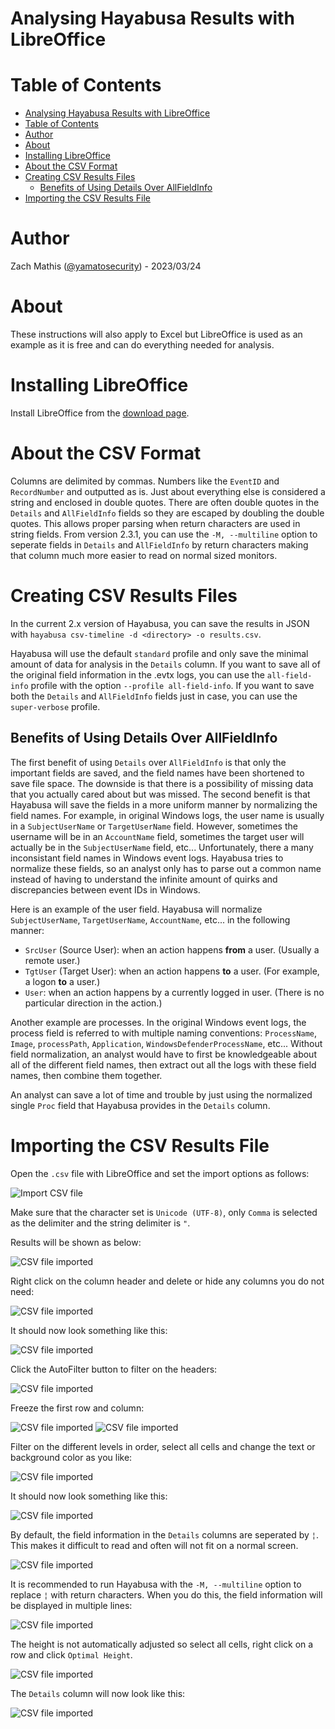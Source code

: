 # Analysing Hayabusa Results with LibreOffice

# Table of Contents

- [Analysing Hayabusa Results with LibreOffice](#analysing-hayabusa-results-with-libreoffice)
- [Table of Contents](#table-of-contents)
- [Author](#author)
- [About](#about)
- [Installing LibreOffice](#installing-libreoffice)
- [About the CSV Format](#about-the-csv-format)
- [Creating CSV Results Files](#creating-csv-results-files)
  - [Benefits of Using Details Over AllFieldInfo](#benefits-of-using-details-over-allfieldinfo)
- [Importing the CSV Results File](#importing-the-csv-results-file)

# Author

Zach Mathis ([@yamatosecurity](https://twitter.com/yamatosecurity)) - 2023/03/24

# About

These instructions will also apply to Excel but LibreOffice is used as an example as it is free and can do everything needed for analysis.

# Installing LibreOffice

Install LibreOffice from the [download page](https://www.libreoffice.org/download/download-libreoffice/).

# About the CSV Format

Columns are delimited by commas.
Numbers like the `EventID` and `RecordNumber` and outputted as is.
Just about everything else is considered a string and enclosed in double quotes.
There are often double quotes in the `Details` and `AllFieldInfo` fields so they are escaped by doubling the double quotes.
This allows proper parsing when return characters are used in string fields.
From version 2.3.1, you can use the `-M, --multiline` option to seperate fields in `Details` and `AllFieldInfo` by return characters making that column much more easier to read on normal sized monitors.

# Creating CSV Results Files

In the current 2.x version of Hayabusa, you can save the results in JSON with `hayabusa csv-timeline -d <directory> -o results.csv`.

Hayabusa will use the default `standard` profile and only save the minimal amount of data for analysis in the `Details` column.
If you want to save all of the original field information in the .evtx logs, you can use the `all-field-info` profile with the option `--profile all-field-info`.
If you want to save both the `Details` and `AllFieldInfo` fields just in case, you can use the `super-verbose` profile.

## Benefits of Using Details Over AllFieldInfo

The first benefit of using `Details` over `AllFieldInfo` is that only the important fields are saved, and the field names have been shortened to save file space.
The downside is that there is a possibility of missing data that you actually cared about but was missed.
The second benefit is that Hayabusa will save the fields in a more uniform manner by normalizing the field names.
For example, in original Windows logs, the user name is usually in a `SubjectUserName` or `TargetUserName` field. 
However, sometimes the username will be in an `AccountName` field, sometimes the target user will actually be in the `SubjectUserName` field, etc...
Unfortunately, there a many inconsistant field names in Windows event logs.
Hayabusa tries to normalize these fields, so an analyst only has to parse out a common name instead of having to understand the infinite amount of quirks and discrepancies between event IDs in Windows.

Here is an example of the user field.
Hayabusa will normalize `SubjectUserName`, `TargetUserName`, `AccountName`, etc... in the following manner:
  * `SrcUser` (Source User): when an action happens **from** a user. (Usually a remote user.)
  * `TgtUser` (Target User): when an action happens **to** a user. (For example, a logon **to** a user.)
  * `User`: when an action happens by a currently logged in user. (There is no particular direction in the action.)

Another example are processes.
In the original Windows event logs, the process field is referred to with multiple naming conventions: `ProcessName`, `Image`, `processPath`, `Application`, `WindowsDefenderProcessName`, etc...
Without field normalization, an analyst would have to first be knowledgeable about all of the different field names, then extract out all the logs with these field names, then combine them together. 

An analyst can save a lot of time and trouble by just using the normalized single `Proc` field that Hayabusa provides in the `Details` column.

# Importing the CSV Results File

Open the `.csv` file with LibreOffice and set the import options as follows:

![Import CSV file](CSV-Import.png)

Make sure that the character set is `Unicode (UTF-8)`, only `Comma` is selected as the delimiter and the string delimiter is `"`. 

Results will be shown as below:

![CSV file imported](CSV-Imported.png)

Right click on the column header and delete or hide any columns you do not need:

![CSV file imported](HideColumns.png)

It should now look something like this:

![CSV file imported](AfterHidingColumns.png)

Click the AutoFilter button to filter on the headers:

![CSV file imported](AutoFilter.png)

Freeze the first row and column:

![CSV file imported](FreezeFirstRow.png)
![CSV file imported](FreezeFirstColumn.png)

Filter on the different levels in order, select all cells and change the text or background color as you like:

![CSV file imported](FilterLevel.png)

It should now look something like this:

![CSV file imported](ColoredOutput.png)

By default, the field information in the `Details` columns are seperated by `¦`.
This makes it difficult to read and often will not fit on a normal screen.

![CSV file imported](HorizontalDetails.png)

It is recommended to run Hayabusa with the `-M, --multiline` option to replace `¦` with return characters.
When you do this, the field information will be displayed in multiple lines:

![CSV file imported](FirstVerticalDetails.png)

The height is not automatically adjusted so select all cells, right click on a row and click `Optimal Height`.

![CSV file imported](AdjustHeight.png)

The `Details` column will now look like this:

![CSV file imported](OptimalHeightDetails.png)